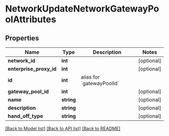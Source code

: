 # NetworkUpdateNetworkGatewayPoolAttributes

## Properties
Name | Type | Description | Notes
------------ | ------------- | ------------- | -------------
**network_id** | **int** |  | [optional] 
**enterprise_proxy_id** | **int** |  | [optional] 
**id** | **int** | alias for &#x60;gatewayPoolId&#x60; | 
**gateway_pool_id** | **int** |  | [optional] 
**name** | **string** |  | [optional] 
**description** | **string** |  | [optional] 
**hand_off_type** | **string** |  | [optional] 

[[Back to Model list]](../README.md#documentation-for-models) [[Back to API list]](../README.md#documentation-for-api-endpoints) [[Back to README]](../README.md)


